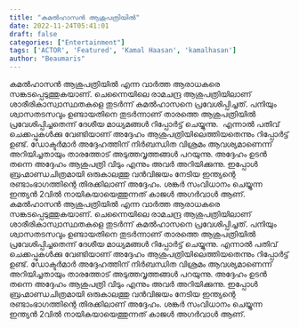 ```yaml
---
title: "കമൽഹാസൻ ആശുപത്രിയിൽ"
date: 2022-11-24T05:41:01
draft: false
categories: ["Entertainment"]
tags: ['ACTOR', 'Featured', 'Kamal Haasan', 'kamalhasan']
author: "Beaumaris"
---
```


കമൽഹാസൻ ആശുപത്രിയിൽ എന്ന വാർത്ത ആരാധകരെ സങ്കടപ്പെടുത്തുകയാണ്. ചെന്നൈയിലെ രാമചന്ദ്ര ആശുപത്രിയിലാണ് ശാരീരികാസ്വാസ്ഥതകളെ തുടർന്ന് കമൽഹാസനെ പ്രവേശിപ്പിച്ചത്. പനിയും ശ്വാസതടസവും ഉണ്ടായതിനെ തുടർന്നാണ് താരത്തെ ആശുപത്രിയിൽ പ്രവേശിപ്പിച്ചതെന്ന് ദേശീയ മാധ്യമങ്ങൾ റിപ്പോർട്ട് ചെയ്യുന്നു.  എന്നാൽ പതിവ് ചെക്കപ്പുകൾക്കു വേണ്ടിയാണ് അദ്ദേഹം ആശുപത്രിയിലെത്തിയതെന്നും റിപ്പോർട്ട് ഉണ്ട്. ഡോക്ടർമാർ അദ്ദേഹത്തിന് നിർബന്ധിത വിശ്രമം ആവശ്യമാണെന്ന് അറിയിച്ചതായും താരത്തോട് അടുത്തവൃത്തങ്ങൾ പറയുന്നു. അദ്ദേഹം ഉടൻ തന്നെ അദ്ദേഹം ആശുപത്രി വിടും എന്നും അവർ അറിയിക്കുന്നു. ഇപ്പോൾ ബ്രഹ്മാണ്ഡചിത്രമായി ഒരുകാലത്തു വൻവിജയം നേടിയ ഇന്ത്യന്റെ രണ്ടാംഭാഗത്തിന്റെ തിരക്കിലാണ് അദ്ദേഹം. ശങ്കർ സംവിധാനം ചെയ്യുന്ന ഇന്ത്യൻ 2വിൽ നായികയായെത്തുന്നത് കാജൾ അഗർവാൾ ആണ്.
കമൽഹാസൻ ആശുപത്രിയിൽ എന്ന വാർത്ത ആരാധകരെ സങ്കടപ്പെടുത്തുകയാണ്. ചെന്നൈയിലെ രാമചന്ദ്ര ആശുപത്രിയിലാണ് ശാരീരികാസ്വാസ്ഥതകളെ തുടർന്ന് കമൽഹാസനെ പ്രവേശിപ്പിച്ചത്. പനിയും ശ്വാസതടസവും ഉണ്ടായതിനെ തുടർന്നാണ് താരത്തെ ആശുപത്രിയിൽ പ്രവേശിപ്പിച്ചതെന്ന് ദേശീയ മാധ്യമങ്ങൾ റിപ്പോർട്ട് ചെയ്യുന്നു. എന്നാൽ പതിവ് ചെക്കപ്പുകൾക്കു വേണ്ടിയാണ് അദ്ദേഹം ആശുപത്രിയിലെത്തിയതെന്നും റിപ്പോർട്ട് ഉണ്ട്. ഡോക്ടർമാർ അദ്ദേഹത്തിന് നിർബന്ധിത വിശ്രമം ആവശ്യമാണെന്ന് അറിയിച്ചതായും താരത്തോട് അടുത്തവൃത്തങ്ങൾ പറയുന്നു. അദ്ദേഹം ഉടൻ തന്നെ അദ്ദേഹം ആശുപത്രി വിടും എന്നും അവർ അറിയിക്കുന്നു. ഇപ്പോൾ ബ്രഹ്മാണ്ഡചിത്രമായി ഒരുകാലത്തു വൻവിജയം നേടിയ ഇന്ത്യന്റെ രണ്ടാംഭാഗത്തിന്റെ തിരക്കിലാണ് അദ്ദേഹം. ശങ്കർ സംവിധാനം ചെയ്യുന്ന ഇന്ത്യൻ 2വിൽ നായികയായെത്തുന്നത് കാജൾ അഗർവാൾ ആണ്.

